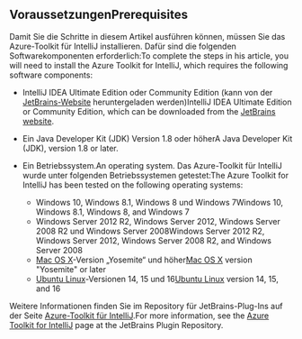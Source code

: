 ## <a name="prerequisites"></a><span data-ttu-id="2369b-101">Voraussetzungen</span><span class="sxs-lookup"><span data-stu-id="2369b-101">Prerequisites</span></span>
<span data-ttu-id="2369b-102">Damit Sie die Schritte in diesem Artikel ausführen können, müssen Sie das Azure-Toolkit für IntelliJ installieren. Dafür sind die folgenden Softwarekomponenten erforderlich:</span><span class="sxs-lookup"><span data-stu-id="2369b-102">To complete the steps in his article, you will need to install the Azure Toolkit for IntelliJ, which requires the following software components:</span></span>

* <span data-ttu-id="2369b-103">IntelliJ IDEA Ultimate Edition oder Community Edition (kann von der [JetBrains-Website](https://www.jetbrains.com/idea/download/) heruntergeladen werden)</span><span class="sxs-lookup"><span data-stu-id="2369b-103">IntelliJ IDEA Ultimate Edition or Community Edition, which can be downloaded from the [JetBrains website](https://www.jetbrains.com/idea/download/).</span></span>
* <span data-ttu-id="2369b-104">Ein Java Developer Kit (JDK) Version 1.8 oder höher</span><span class="sxs-lookup"><span data-stu-id="2369b-104">A Java Developer Kit (JDK), version 1.8 or later.</span></span>
* <span data-ttu-id="2369b-105">Ein Betriebssystem.</span><span class="sxs-lookup"><span data-stu-id="2369b-105">An operating system.</span></span> <span data-ttu-id="2369b-106">Das Azure-Toolkit für IntelliJ wurde unter folgenden Betriebssystemen getestet:</span><span class="sxs-lookup"><span data-stu-id="2369b-106">The Azure Toolkit for IntelliJ has been tested on the following operating systems:</span></span>
  
  * <span data-ttu-id="2369b-107">Windows 10, Windows 8.1, Windows 8 und Windows 7</span><span class="sxs-lookup"><span data-stu-id="2369b-107">Windows 10, Windows 8.1, Windows 8, and Windows 7</span></span>
  * <span data-ttu-id="2369b-108">Windows Server 2012 R2, Windows Server 2012, Windows Server 2008 R2 und Windows Server 2008</span><span class="sxs-lookup"><span data-stu-id="2369b-108">Windows Server 2012 R2, Windows Server 2012, Windows Server 2008 R2, and Windows Server 2008</span></span>
  * <span data-ttu-id="2369b-109">[Mac OS X](http://www.apple.com/osx)-Version „Yosemite“ und höher</span><span class="sxs-lookup"><span data-stu-id="2369b-109">[Mac OS X](http://www.apple.com/osx) version "Yosemite" or later</span></span>
  * <span data-ttu-id="2369b-110">[Ubuntu Linux](http://www.ubuntu.com)-Versionen 14, 15 und 16</span><span class="sxs-lookup"><span data-stu-id="2369b-110">[Ubuntu Linux](http://www.ubuntu.com) version 14, 15, and 16</span></span>

<span data-ttu-id="2369b-111">Weitere Informationen finden Sie im Repository für JetBrains-Plug-Ins auf der Seite [Azure-Toolkit für IntelliJ](https://plugins.jetbrains.com/plugin/8053).</span><span class="sxs-lookup"><span data-stu-id="2369b-111">For more information, see the [Azure Toolkit for IntelliJ](https://plugins.jetbrains.com/plugin/8053) page at the JetBrains Plugin Repository.</span></span>

<!--
> [!IMPORTANT]
> If you are using the Azure Toolkit for Eclipse on Windows, the toolkit requires installing the Azure SDK 2.9.6 or later in order to use the Azure emulator. You have two options for installing the Azure SDK:
> 
> * You can download and install the Azure SDK by using the [Web Platform Installer (WebPI)](http://go.microsoft.com/fwlink/?LinkID=252838).
> * If you do not have the Azure SDK installed when you create your first Azure deployment project, you will be prompted to automatically download install the requisite version of the Azure SDK.
> 
> Note that the Azure SDK is only required on Windows.
> 
> 
-->
